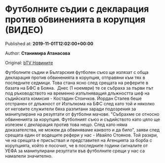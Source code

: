 
# Футболните съдии с декларация против обвиненията в корупция (ВИДЕО)

Published at: **2019-11-01T12:02:00+00:00**

Author: **Станимира Атанасова**

Original: [bTV Новините](https://btvnovinite.bg/sport/futbolnite-sadii-s-deklaracija-protiv-obvinenijata-v-korupcija-video.html)

Футболните съдии и Българския футболен съюз ще излязат с обща декларация против обвиненията в корупция, отправяни към тях в последните седмици. Това стана ясно след срещата на реферите в базата на БФС в Бояна. 
Днес (1 ноември) те се събраха за първи път под ръководството на временно изпълняващия длъжността шеф на съдийската комисия - Костадин Стоичков. Йордан Сталев беше отстранен от длъжност от Изпълкома на БФС след като той и няколко от неговите служители бяха разпитани заради подозрения за манипулиране на резултати от футболни мачове.
"Събрахме се относно обвиненията за корупция. Футболният съюз и съдийството като цяло ще излезем с декларация против това нещо. След като няма доказателства, не можем да обвиняваме каквото и да било", заяви след срещата един от водещите рефери у нас - Ивайло Стоянов.
Той разкри, че на срещата е присъствал и представител на Агенцията за борба с корупцията, който е посочил, че в последните години сигналите от УЕФА за манипулирани резултати във футболните срещи у нас са намалели значително. 
